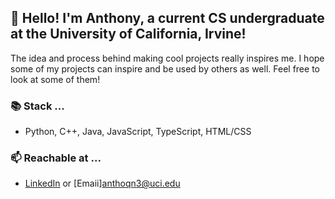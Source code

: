 ## 🌊 Hello! I'm Anthony, a current CS undergraduate at the University of California, Irvine! 

The idea and process behind making cool projects really inspires me. I hope some of my projects can inspire and be used by others as well. Feel free to look at some of them!

### 📚 Stack ...
- Python, C++, Java, JavaScript, TypeScript, HTML/CSS

### 📫 Reachable at ...
- [LinkedIn](https://www.linkedin.com/in/anguyen2000/) or [Emaii]<anthoqn3@uci.edu>

<!--
**toeeeee/toeeeee** is a ✨ _special_ ✨ repository because its `README.md` (this file) appears on your GitHub profile.

Here are some ideas to get you started:

- 🔭 I’m currently working on ...
- 🌱 I’m currently learning ...
- 👯 I’m looking to collaborate on ...
- 🤔 I’m looking for help with ...
- 💬 Ask me about ...
- 📫 How to reach me: ...
- 😄 Pronouns: ...
- ⚡ Fun fact: ...
-->
